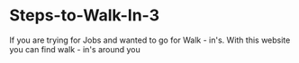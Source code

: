# Steps-to-Walk-In-3
If you are trying for Jobs and wanted to go for Walk - in's. With this website you can find walk - in's around you
